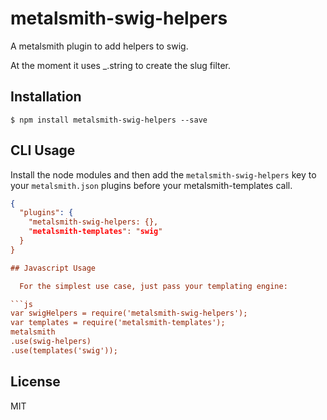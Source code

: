 
# metalsmith-swig-helpers

  A metalsmith plugin to add helpers to swig.
  
  At the moment it uses _.string to create the slug filter.
  
  
## Installation

    $ npm install metalsmith-swig-helpers --save

## CLI Usage

  Install the node modules and then add the `metalsmith-swig-helpers` key to your `metalsmith.json` plugins before your metalsmith-templates call. 
```json
{
  "plugins": {
    "metalsmith-swig-helpers: {},
    "metalsmith-templates": "swig"
  }
}

## Javascript Usage

  For the simplest use case, just pass your templating engine:

```js
var swigHelpers = require('metalsmith-swig-helpers');
var templates = require('metalsmith-templates');
metalsmith
.use(swig-helpers)
.use(templates('swig'));
```

## License

  MIT

